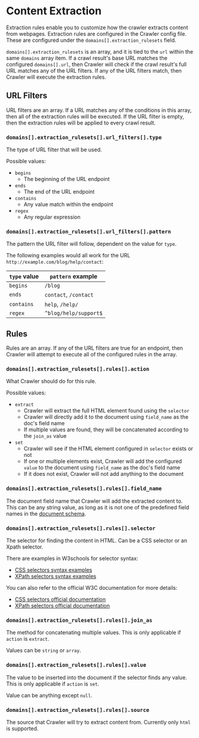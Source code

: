 # Content Extraction

Extraction rules enable you to customize how the crawler extracts content from webpages.
Extraction rules are configured in the Crawler config file.
These are configured under the `domains[].extraction_rulesets` field.

`domains[].extraction_rulesets` is an array, and it is tied to the `url` within the same `domains` array item.
If a crawl result's base URL matches the configured `domains[].url`, then Crawler will check if the crawl result's full URL matches any of the URL filters.
If any of the URL filters match, then Crawler will execute the extraction rules.

## URL Filters

URL filters are an array.
If a URL matches any of the conditions in this array, then all of the extraction rules will be executed.
If the URL filter is empty, then the extraction rules will be applied to every crawl result.

### `domains[].extraction_rulesets[].url_filters[].type`

The type of URL filter that will be used.

Possible values:

- `begins`
  - The beginning of the URL endpoint
- `ends`
  - The end of the URL endpoint
- `contains`
  - Any value match within the endpoint
- `regex`
  - Any regular expression

### `domains[].extraction_rulesets[].url_filters[].pattern`

The pattern the URL filter will follow, dependent on the value for `type`.

The following examples would all work for the URL `http://example.com/blog/help/contact`:

| `type` value | `pattern`  example    |
|--------------|-----------------------|
| `begins`     | `/blog`               |
| `ends`       | `contact`, `/contact` | 
| `contains`   | `help`, `/help/`      | 
| `regex`      | `^blog/help/support$` | 

## Rules

Rules are an array.
If any of the URL filters are true for an endpoint, then Crawler will attempt to execute all of the configured rules in the array.

### `domains[].extraction_rulesets[].rules[].action`

What Crawler should do for this rule.

Possible values:

- `extract` 
  - Crawler will extract the full HTML element found using the `selector`
  - Crawler will directly add it to the document using `field_name` as the doc's field name
  - If multiple values are found, they will be concatenated according to the `join_as` value
- `set`
  - Crawler will see if the HTML element configured in `selector` exists or not
  - If one or multiple elements exist, Crawler will add the configured `value` to the document using `field_name` as the doc's field name
  - If it does not exist, Crawler will not add anything to the document

### `domains[].extraction_rulesets[].rules[].field_name`

The document field name that Crawler will add the extracted content to.
This can be any string value, as long as it is not one of the predefined field names in the [document schema](./DOCUMENT_SCHEMA.md).

### `domains[].extraction_rulesets[].rules[].selector`

The selector for finding the content in HTML.
Can be a CSS selector or an Xpath selector.

There are examples in W3schools for selector syntax:
- [CSS selectors syntax examples](https://www.w3schools.com/css/css_selectors.asp)
- [XPath selectors syntax examples](https://www.w3schools.com/xml/xpath_syntax.asp)

You can also refer to the official W3C documentation for more details:
- [CSS selectors official documentation](https://www.w3.org/TR/selectors-3/) 
- [XPath selectors official documentation](https://www.w3.org/TR/xpath-31/)

### `domains[].extraction_rulesets[].rules[].join_as`

The method for concatenating multiple values.
This is only applicable if `action` is `extract`.

Values can be `string` or `array`.

### `domains[].extraction_rulesets[].rules[].value`

The value to be inserted into the document if the selector finds any value.
This is only applicable if `action` is `set`.

Value can be anything except `null`.

### `domains[].extraction_rulesets[].rules[].source`

The source that Crawler will try to extract content from.
Currently only `html` is supported.
